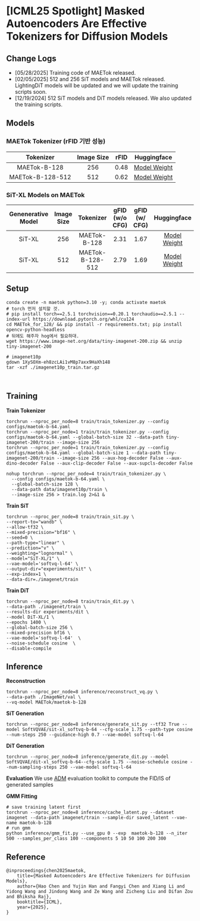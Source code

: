 # [ICML25 Spotlight] Masked Autoencoders Are Effective Tokenizers for Diffusion Models


## Change Logs
* [05/28/2025] Training code of MAETok released. 
* [02/05/2025] 512 and 256 SiT models and MAETok released. LightingDiT models will be updated and we will update the training scripts soon.
* [12/19/2024] 512 SiT models and DiT models released. We also updated the training scripts.

## Models

### MAETok Tokenizer (rFID 기반 성능)


| Tokenizer 	| Image Size | rFID 	| Huggingface 	|
|:---:	| :---:	| :---:	|:---:	|
| MAETok-B-128 	| 256 | 0.48 	| [Model Weight](https://huggingface.co/MAETok/maetok-b-128) 	|
| MAETok-B-128-512 	| 512 | 0.62 	| [Model Weight](https://huggingface.co/MAETok/maetok-b-512) 	|


### SiT-XL Models on MAETok

| Genenerative Model | Image Size	| Tokenizer 	| gFID (w/o CFG) |	gFID (w/ CFG)| Huggingface 	|
|:---:	|:---:	|:---:	|:---:	|:---:	|:---:	|
| SiT-XL 	| 256 | MAETok-B-128 	| 2.31 	| 1.67 | [Model Weight](https://huggingface.co/MAETok/sit-xl_maetok-b-128) 	|
| SiT-XL 	| 512 | MAETok-B-128-512	| 2.79 	| 1.69 | [Model Weight](https://huggingface.co/MAETok/sit-xl_maetok-b-128-512) 	|


## Setup
```
conda create -n maetok python=3.10 -y; conda activate maetok
# torch 먼저 설치할 것.
# pip install torch==2.5.1 torchvision==0.20.1 torchaudio==2.5.1 --index-url https://download.pytorch.org/whl/cu124
cd MAETok_for_128/ && pip install -r requirements.txt; pip install opencv-python-headless
# 뒤에도 해주자 hog에서 필요하대.
wget https://www.image-net.org/data/tiny-imagenet-200.zip && unzip tiny-imagenet-200

# imagenet10p
gdown 1XySOXm-eh8zcLAi1vM8p7axx9HaXh148
tar -xzf ./imagenet10p_train.tar.gz



```

## Training 

**Train Tokenizer**
```
torchrun --nproc_per_node=8 train/train_tokenizer.py --config configs/maetok-b-64.yaml
torchrun --nproc_per_node=1 train/train_tokenizer.py --config configs/maetok-b-64.yaml --global-batch-size 32 --data-path tiny-imagenet-200/train --image-size 256
torchrun --nproc_per_node=1 train/train_tokenizer.py --config configs/maetok-b-64.yaml --global-batch-size 1 --data-path tiny-imagenet-200/train --image-size 256 --aux-hog-decoder False --aux-dino-decoder False --aux-clip-decoder False --aux-supcls-decoder False

nohup torchrun --nproc_per_node=4 train/train_tokenizer.py \
  --config configs/maetok-b-64.yaml \
  --global-batch-size 128 \
  --data-path data/imagenet10p/train \
  --image-size 256 > train.log 2>&1 &

```

**Train SiT**
```
torchrun --nproc_per_node=8 train/train_sit.py \
--report-to="wandb" \
--allow-tf32 \ 
--mixed-precision="bf16" \
--seed=0 \
--path-type="linear" \
--prediction="v" \
--weighting="lognormal" \
--model="SiT-XL/1" \
--vae-model='softvq-l-64' \
--output-dir="experiments/sit" \
--exp-index=1 \
--data-dir=./imagenet/train
```

**Train DiT**
```
torchrun --nproc_per_node=8 train/train_dit.py \
--data-path ./imagenet/train \
--results-dir experiments/dit \
--model DiT-XL/1 \
--epochs 1400 \
--global-batch-size 256 \
--mixed-precision bf16 \
--vae-model='softvq-l-64'  \
--noise-schedule cosine  \
--disable-compile
```

## Inference


**Reconstruction**
```
torchrun --nproc_per_node=8 inference/reconstruct_vq.py \
--data-path ./ImageNet/val \
--vq-model MAETok/maetok-b-128
```


**SiT Generation**
```
torchrun --nproc_per_node=8 inference/generate_sit.py --tf32 True --model SoftVQVAE/sit-xl_softvq-b-64 --cfg-scale 1.75 --path-type cosine --num-steps 250 --guidance-high 0.7 --vae-model softvq-l-64
```

**DiT Generation**
```
torchrun --nproc_per_node=8 inference/generate_dit.py --model SoftVQVAE/dit-xl_softvq-b-64--cfg-scale 1.75 --noise-schedule cosine --num-sampling-steps 250 --vae-model softvq-l-64
```


**Evaluation**
We use [ADM](https://github.com/openai/guided-diffusion/tree/main) evaluation toolkit to compute the FID/IS of generated samples


**GMM Fitting**
```
# save training latent first
torchrun --nproc_per_node=8 inference/cache_latent.py --dataset imagenet --data-path imagenet/train --sample-dir saved_latent --vae-name maetok-b-128
# run gmm
python inference/gmm_fit.py --use_gpu 0 --exp  maetok-b-128 --n_iter 500 --samples_per_class 100 --components 5 10 50 100 200 300
```

## Reference
```
@inproceedings{chen2025maetok,
    title={Masked Autoencoders Are Effective Tokenizers for Diffusion Models},
    author={Hao Chen and Yujin Han and Fangyi Chen and Xiang Li and Yidong Wang and Jindong Wang and Ze Wang and Zicheng Liu and Difan Zou and Bhiksha Raj},
    booktitle={ICML},
    year={2025},
}

```
